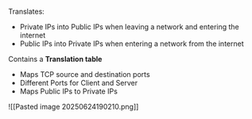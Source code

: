 Translates:
- Private IPs into Public IPs when leaving a network and entering the internet
- Public IPs into Private IPs when entering a network from the internet

Contains a **Translation table**
- Maps TCP source and destination ports
- Different Ports for Client and Server
- Maps Public IPs to Private IPs

![[Pasted image 20250624190210.png]]



